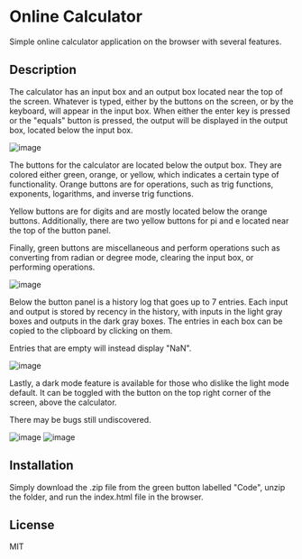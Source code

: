 # Online Calculator

Simple online calculator application on the browser with several features.

## Description

The calculator has an input box and an output box located near the top of the screen. Whatever is typed, either by the buttons on the screen, or by the keyboard, will appear in the input box. When either the enter key is pressed or the "equals" button is pressed, the output will be displayed in the output box, located below the input box.

![image](https://user-images.githubusercontent.com/73001560/209994398-2a2fd17e-0072-4b09-8259-17d217af2190.png)

The buttons for the calculator are located below the output box. They are colored either green, orange, or yellow, which indicates a certain type of functionality. Orange buttons are for operations, such as trig functions, exponents, logarithms, and inverse trig functions.

Yellow buttons are for digits and are mostly located below the orange buttons. Additionally, there are two yellow buttons for pi and e located near the top of the button panel.

Finally, green buttons are miscellaneous and perform operations such as converting from radian or degree mode, clearing the input box, or performing operations.

![image](https://user-images.githubusercontent.com/73001560/209994939-ae568775-0f72-46ea-aaac-d332c5438ed7.png)

Below the button panel is a history log that goes up to 7 entries. Each input and output is stored by recency in the history, with inputs in the light gray boxes and outputs in the dark gray boxes. The entries in each box can be copied to the clipboard by clicking on them.

Entries that are empty will instead display "NaN".

![image](https://user-images.githubusercontent.com/73001560/210004317-daae6731-7c28-418d-b67d-1a01504092d8.png)

Lastly, a dark mode feature is available for those who dislike the light mode default. It can be toggled with the button on the top right corner of the screen, above the calculator. 

There may be bugs still undiscovered.

![image](https://user-images.githubusercontent.com/73001560/210004419-8fa96535-1433-48b6-8213-53a8c03b5340.png)
![image](https://user-images.githubusercontent.com/73001560/210004436-e349d84c-7301-490a-b85a-919ecadf1991.png)

## Installation

Simply download the .zip file from the green button labelled "Code", unzip the folder, and run the index.html file in the browser.

## License

MIT

